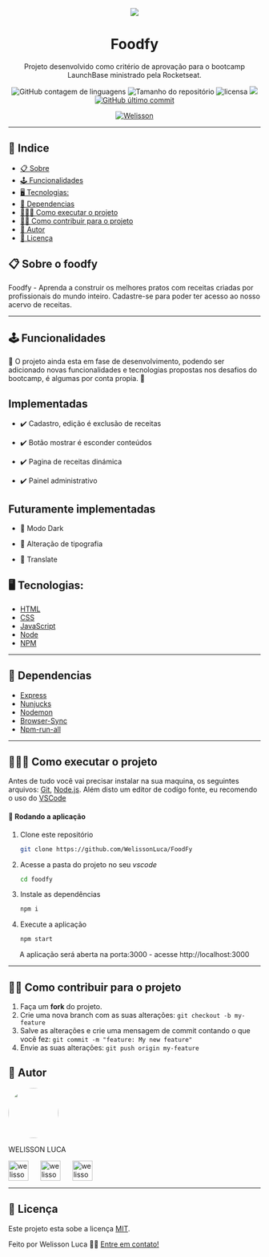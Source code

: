  <p align="center"> <img src="https://camo.githubusercontent.com/047366567218e6f144fb666cf9d0d1c2f34dc5a6e6af816aeead27d9f1e8350f/68747470733a2f2f73746f726167652e676f6f676c65617069732e636f6d2f676f6c64656e2d77696e642f626f6f7463616d702d6c61756e6368626173652f6c6f676f2e706e67"></p>

  <h1 align="center">  Foodfy  </h1>

  <p align="center">Projeto desenvolvido como critério de aprovação para o bootcamp LaunchBase ministrado pela Rocketseat. </p>

<p align="center">


  <img alt="GitHub contagem de linguagens" src="https://img.shields.io/github/languages/count/WelissonLuca/foodfy?color=%2304D361&style=plastic">

  <img alt="Tamanho do repositório" src="https://img.shields.io/github/languages/code-size/WelissonLuca/foodfy?style=plastic">

  
  
  <img alt="licensa" src="https://img.shields.io/github/license/WelissonLuca/foodfy?style=plastic">

  <img src="https://img.shields.io/github/forks/WelissonLuca/foodfy?style=plastic">

<a href="https://github.com/WelissonLuca/FoodFy/tree/master/commits/master">
    <img alt="GitHub último commit" src="https://img.shields.io/github/last-commit/WelissonLuca/foodfy?style=plastic">
  </a>

  <p align="center" ><a href="https://github.com/WelissonLuca" > <img alt="Welisson" src="https://img.shields.io/badge/Desenvolvido%20por-Welisson%20Luca-brightgreen"></a></p>

  

<hr>

## 📕 Indice


* [📋 Sobre](#📋-Sobre-o-foodfy)
* [🕹 Funcionalidades](#🕹-Funcionalidades)
* [🖥 Tecnologias:](#🖥-Tecnologias)
* [🔌 Dependencias](#🔌-Dependencias)
* [👩🏿‍💻 Como executar o projeto](#👩🏿‍💻-Como-executar-o-projeto)
* [🏋️‍♀️ Como contribuir para o projeto](#🏋️‍♀️-Como-contribuir-para-o-projeto)
* [🦸 Autor](#🦸-Autor)
* [📝 Licença](#📝-Licença)


## 📋 Sobre o foodfy

<p align="left">   Foodfy - Aprenda a construir os melhores pratos com receitas criadas por profissionais do mundo inteiro. Cadastre-se para poder ter acesso ao nosso acervo de receitas.   </p>

<hr>

## 🕹 Funcionalidades

<p> 🚧 O projeto ainda esta em fase de desenvolvimento, podendo ser adicionado novas funcionalidades e tecnologias propostas nos desafios do bootcamp, é algumas por conta propia. 🚧</p>


## Implementadas
- ✔️ Cadastro, edição é exclusão de receitas

- ✔️ Botão mostrar é esconder conteúdos

- ✔️ Pagina de receitas dinámica

- ✔️ Painel administrativo 

## Futuramente implementadas
- 🚧 Modo Dark

- 🚧 Alteração de tipografia

- 🚧 Translate








## 🖥 Tecnologias:
- <a href="https://www.w3schools.com/html/">HTML</a>
- <a href="https://www.w3schools.com/css/default.asp">CSS</a>
- <a href="https://www.w3schools.com/js/default.asp">JavaScript</a>
- <a href="https://nodejs.org/en/">Node</a>
- <a href="https://www.npmjs.com/">NPM</a>

<hr>

 ## 🔌 Dependencias
- <a href="https://www.npmjs.com/package/express">Express</a>
- <a href="https://www.npmjs.com/package/nunjucks">Nunjucks</a>
- <a href="https://www.npmjs.com/package/nodemon">Nodemon</a>
- <a href="https://www.npmjs.com/package/browser-sync">Browser-Sync</a>
- <a href="https://www.npmjs.com/package/npm-run-all">Npm-run-all</a>


<hr />

## 👩🏿‍💻 Como executar o projeto

Antes de tudo você vai precisar instalar na sua maquina, os seguintes arquivos:
[Git](https://git-scm.com), [Node.js](https://nodejs.org/en/). 
Além disto um editor de codígo fonte, eu recomendo o uso do  [VSCode](https://code.visualstudio.com/)

#### 🧭 Rodando a aplicação

1. Clone este repositório

	```bash
	git clone https://github.com/WelissonLuca/FoodFy
	```

2. Acesse a pasta do projeto no seu *vscode*

	```bash
	cd foodfy
	```

3. Instale as dependências

	```bash
	npm i
	```
4. Execute a aplicação 

	```bash
	npm start
	```


<p align="center">A aplicação será aberta na porta:3000 - acesse http://localhost:3000</p>
<hr>


## 🏋️‍♀️ Como contribuir para o projeto

1. Faça um **fork** do projeto.
2. Crie uma nova branch com as suas alterações: `git checkout -b my-feature`
3. Salve as alterações e crie uma mensagem de commit contando o que você fez: `git commit -m "feature: My new feature"`
4. Envie as suas alterações: `git push origin my-feature`

## 🦸 Autor

 <img style="border-radius: 50%;" src="https://avatars1.githubusercontent.com/u/62263143?s=460&u=2d740bbcbd193e223e104d59cca9a1b0b8831152&v=4" width="100px;" alt=""/>

<p>WELISSON LUCA</p> 
<p align="left">
<a href="https://www.linkedin.com/in/welisson-luca-assun%C3%A7%C3%A2o-vilar-483697189/" target="blank"><img align="center" src="https://cdn.iconscout.com/icon/free/png-64/linkedin-208-916919.png" alt="welisson luca" width="40" /></a>
<a href="mailto:welissonluca17@gmail.com?subject=Hello%20again" target="blank" style="margin:20px"><img align="center" src="https://cdn.iconscout.com/icon/free/png-64/google-search-engine-logo-sign-find-gmail-6-4981.png" alt="welisson luca" width="40" /></a>
<a href="https://api.whatsapp.com/send?phone=5591999145682&text=Informe%20seu%20nome%20%C3%A9%20qual%20o%20assunto.!" target="blank" ><img align="center" src="https://cdn.iconscout.com/icon/free/png-64/whatsapp-151-675795.png" alt="welisson luca" width="40" /></a>



</p>

<hr>

## 📝 Licença

Este projeto esta sobe a licença [MIT](./LICENSE).

Feito por Welisson Luca 👋🏻 [Entre em contato!](https://api.whatsapp.com/send?phone=5591999145682&text=Informe%20seu%20nome%20%C3%A9%20qual%20o%20assunto.!)












